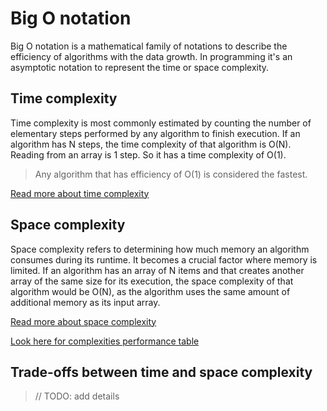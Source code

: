 # Big O notation
Big O notation is a mathematical family of notations to describe the efficiency of algorithms with the data growth. In programming it's an asymptotic notation to represent the time or space complexity. 

## Time complexity
Time complexity is most commonly estimated by counting the number of elementary steps performed by any algorithm to finish execution. If an algorithm has N steps, the time complexity of that algorithm is O(N). Reading from an array is 1 step. So it has a time complexity of O(1).

> Any algorithm that has efficiency of O(1) is considered the fastest.

[Read more about time complexity](efficiency/time-complexity.md)

## Space complexity
Space complexity refers to determining how much memory an algorithm consumes during its runtime. It becomes a crucial factor where memory is limited. If an algorithm has an array of N items and that creates another array of the same size for its execution, the space complexity of that algorithm would be O(N), as the algorithm uses the same amount of additional memory as its input array.

[Read more about space complexity](efficiency/space-complexity.md)

[Look here for complexities performance table](efficiency/references/complexities-table.md)

## Trade-offs between time and space complexity
> // TODO: add details
